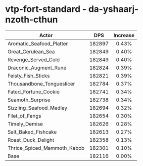 # vtp-fort-standard - da-yshaarj-nzoth-cthun
| Actor | DPS | Increase |
|---|:---:|:---:|
|Aromatic_Seafood_Platter|182897|0.43%|
|Great_Cerulean_Sea|182849|0.40%|
|Revenge_Served_Cold|182849|0.40%|
|Draconic_Augment_Rune|182824|0.39%|
|Feisty_Fish_Sticks|182821|0.39%|
|Thousandbone_Tongueslicer|182784|0.37%|
|Fated_Fortune_Cookie|182741|0.34%|
|Seamoth_Surprise|182738|0.34%|
|Sizzling_Seafood_Medley|182694|0.32%|
|Filet_of_Fangs|182654|0.30%|
|Timely_Demise|182626|0.28%|
|Salt_Baked_Fishcake|182613|0.27%|
|Roast_Duck_Delight|182358|0.13%|
|Thrice_Spiced_Mammoth_Kabob|182301|0.10%|
|Base|182116|0.00%|
